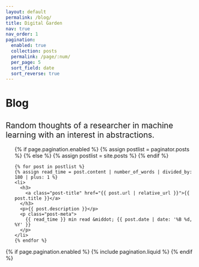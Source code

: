 ```yaml
---
layout: default
permalink: /blog/
title: Digital Garden
nav: true
nav_order: 1
pagination:
  enabled: true
  collection: posts
  permalink: /page/:num/
  per_page: 5
  sort_field: date
  sort_reverse: true
---
```


<div class="post">

  <div class="header-bar">
    <h1>Blog</h1>
    <h2 style="font-weight: normal;">
      Random thoughts of a researcher in machine learning with an interest in abstractions.
    </h2>
  </div>

  <ul class="post-list">
    {% if page.pagination.enabled %}
      {% assign postlist = paginator.posts %}
    {% else %}
      {% assign postlist = site.posts %}
    {% endif %}

    {% for post in postlist %}
    {% assign read_time = post.content | number_of_words | divided_by: 180 | plus: 1 %}
    <li>
      <h3>
        <a class="post-title" href="{{ post.url | relative_url }}">{{ post.title }}</a>
      </h3>
      <p>{{ post.description }}</p>
      <p class="post-meta">
        {{ read_time }} min read &middot; {{ post.date | date: '%B %d, %Y' }}
      </p>
    </li>
    {% endfor %}
  </ul>

  {% if page.pagination.enabled %}
    {% include pagination.liquid %}
  {% endif %}
</div>

